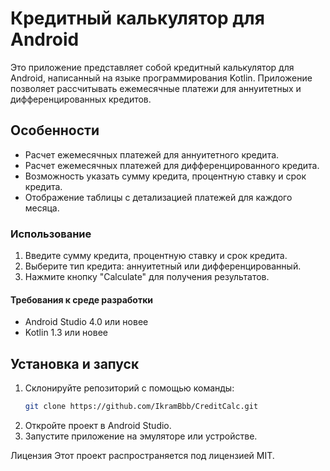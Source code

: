 # Кредитный калькулятор для Android

Это приложение представляет собой кредитный калькулятор для Android,
написанный на языке программирования Kotlin. Приложение позволяет
рассчитывать ежемесячные платежи для аннуитетных и дифференцированных кредитов.

## Особенности

- Расчет ежемесячных платежей для аннуитетного кредита.
- Расчет ежемесячных платежей для дифференцированного кредита.
- Возможность указать сумму кредита, процентную ставку и срок кредита.
- Отображение таблицы с детализацией платежей для каждого месяца.

### Использование

1. Введите сумму кредита, процентную ставку и срок кредита.
2. Выберите тип кредита: аннуитетный или дифференцированный.
3. Нажмите кнопку "Calculate" для получения результатов.

#### Требования к среде разработки

- Android Studio 4.0 или новее
- Kotlin 1.3 или новее

## Установка и запуск

1. Склонируйте репозиторий с помощью команды:
   ```bash
   git clone https://github.com/IkramBbb/CreditCalc.git
   ```
2. Откройте проект в Android Studio.
3. Запустите приложение на эмуляторе или устройстве.


Лицензия
Этот проект распространяется под лицензией MIT.
